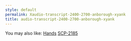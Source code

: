 ```yaml
---
style: default
permalink: Xaudio-transcript-2400-2700-anborough-xyank
title: audio-transcript-2400-2700-anborough-xyank
---
```

You may also like:
[Hands](http://scp-wiki.net/hands)
[SCP-2185](http://scp-wiki.net/scp-2185)
